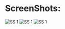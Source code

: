 # ScreenShots: 

![SS 1](https://github.com/Vanshpanchal/Android-UI/assets/83567205/b9d580fe-398a-42dd-9a73-2425d76711c0) ![SS 1](https://github.com/Vanshpanchal/Android-UI/assets/83567205/b9d580fe-398a-42dd-9a73-2425d76711c0) ![SS 1](https://github.com/Vanshpanchal/Android-UI/assets/83567205/b9d580fe-398a-42dd-9a73-2425d76711c0) 
